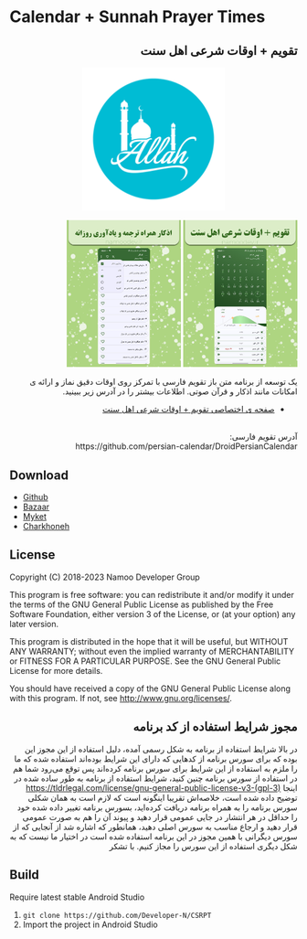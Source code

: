 # Calendar + Sunnah Prayer Times
<div dir=rtl>

## تقویم + اوقات شرعی اهل سنت

<img src="https://github.com/Developer-N/CSRPT/blob/master/SunnahCalendar/src/main/ic_launcher-web.png" width="250" style=" display: block;margin-left: auto;margin-right: auto;" />
<br>
<img src="https://github.com/Developer-N/CSRPT/blob/master/SunnahCalendar/src/main/pics/1.png" width="200" />
<img src="https://github.com/Developer-N/CSRPT/blob/master/SunnahCalendar/src/main/pics/2.png" width="200" />

یک توسعه از برنامه متن باز تقویم فارسی با تمرکز روی اوقات دقیق نماز و ارائه ی امکانات مانند اذکار و قرآن صوتی. اطلاعات بیشتر را در آدرس زیر ببینید.
<br>
- [صفحه ی اختصاصی تقویم + اوقات شرعی اهل سنت](https://www.namoodev.ir/pt)
<br>
آدرس تقویم فارسی:
<br>
https://github.com/persian-calendar/DroidPersianCalendar
<br>
</div>

## Download

- [Github](https://github.com/Developer-N/CSRPT)
- [Bazaar](https://cafebazaar.ir/app/ir.namoo.religiousprayers)
- [Myket](https://myket.ir/app/ir.namoo.religiousprayers)
- [Charkhoneh](https://www.charkhoneh.com/content/930720320)


## License

Copyright (C) 2018-2023  Namoo Developer Group 

This program is free software: you can redistribute it and/or modify 
it under the terms of the GNU General Public License as published by 
the Free Software Foundation, either version 3 of the License, or 
(at your option) any later version.

This program is distributed in the hope that it will be useful, 
but WITHOUT ANY WARRANTY; without even the implied warranty of 
MERCHANTABILITY or FITNESS FOR A PARTICULAR PURPOSE.  See the 
GNU General Public License for more details.

You should have received a copy of the GNU General Public License 
along with this program.  If not, see http://www.gnu.org/licenses/.

<div dir=rtl>
  
## مجوز شرایط استفاده از کد برنامه

در بالا شرایط استفاده از برنامه به شکل رسمی آمده، دلیل استفاده از این مجوز این بوده که برای سورس برنامه از کدهایی که دارای این شرایط بوده‌اند استفاده شده که ما را ملزم به استفاده از این شرایط برای سورس برنامه کرده‌اند پس توقع می‌رود شما هم در استفاده از سورس برنامه چنین کنید، شرایط استفاده از برنامه به طور ساده شده در اینجا
https://tldrlegal.com/license/gnu-general-public-license-v3-(gpl-3)
توضیح داده شده است، خلاصه‌اش تقریبا اینگونه است که لازم است به همان شکلی سورس برنامه را به همراه برنامه دریافت کرده‌اید،  بسورس برنامه تغییر داده شده خود را حداقل در هر انتشار در جایی عمومی قرار دهید و پیوند آن را هم به صورت عمومی قرار دهید و ارجاع مناسب به سورس اصلی دهید، همانطور که اشاره شد از آنجایی که از سورس دیگرانی با همین مجوز در این برنامه استفاده شده است در اختیار ما نیست که به شکل دیگری استفاده از این سورس را مجاز کنیم. با تشکر
</div>

## Build
Require latest stable Android Studio

1. `git clone https://github.com/Developer-N/CSRPT`
1. Import the project in Android Studio